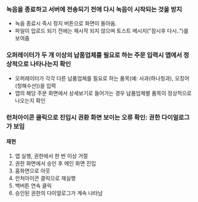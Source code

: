 
### 녹음을 종료하고 서버에 전송되기 전에 다시 녹음이 시작되는 것을 방지
* 녹음 종료시 즉시 정지 버튼으로 화면이 돌아옴.
* 파일이 업로드 되기 전에는 재시작 되지 않으며 토스트 메시지("잠시후 다시..")를 보여줌

### 오퍼레이터가 두 개 이상의 납품업체를 필요로 하는 주문 입력시 앱에서 정상적으로 나타나는지 확인
* 오퍼레이터가 각각 다른 납품업체를 필요로 하는 품목(예: 사과(하나청과), 오징어(청해수산))을 입력
* 앱의 해당 주문 화면에서 상세보기로 들어가는 경우 납품업체별 품목이 정상적으로 나오는지 확인

### 런처아이콘 클릭으로 진입시 권환 화면 보이는 오류 확인: 권한 다이얼로그가 보임
#### 재현
1. 앱 실행, 권한에서 한 번 이상 거절
2. 권한 화면에서 승인 후 메인 화면 진입
3. 홈화면으로 아웃
4. 런처아이콘 클릭으로 재실행
5. 백버튼 연속 클릭
6. 승인된 권한의 다이얼로그가 계속 나타남

